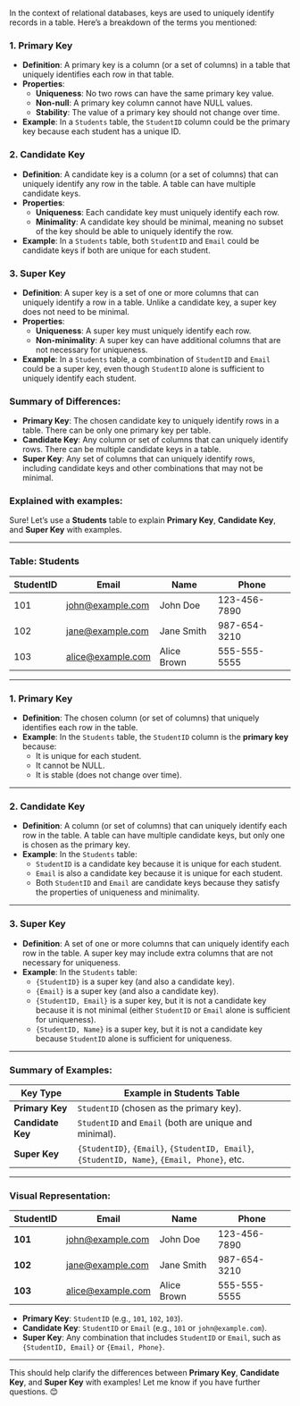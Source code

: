 In the context of relational databases, keys are used to uniquely identify records in a table. Here’s a breakdown of the terms you mentioned:

### 1. **Primary Key**
- **Definition**: A primary key is a column (or a set of columns) in a table that uniquely identifies each row in that table.
- **Properties**:
  - **Uniqueness**: No two rows can have the same primary key value.
  - **Non-null**: A primary key column cannot have NULL values.
  - **Stability**: The value of a primary key should not change over time.
- **Example**: In a `Students` table, the `StudentID` column could be the primary key because each student has a unique ID.

### 2. **Candidate Key**
- **Definition**: A candidate key is a column (or a set of columns) that can uniquely identify any row in the table. A table can have multiple candidate keys.
- **Properties**:
  - **Uniqueness**: Each candidate key must uniquely identify each row.
  - **Minimality**: A candidate key should be minimal, meaning no subset of the key should be able to uniquely identify the row.
- **Example**: In a `Students` table, both `StudentID` and `Email` could be candidate keys if both are unique for each student.

### 3. **Super Key**
- **Definition**: A super key is a set of one or more columns that can uniquely identify a row in a table. Unlike a candidate key, a super key does not need to be minimal.
- **Properties**:
  - **Uniqueness**: A super key must uniquely identify each row.
  - **Non-minimality**: A super key can have additional columns that are not necessary for uniqueness.
- **Example**: In a `Students` table, a combination of `StudentID` and `Email` could be a super key, even though `StudentID` alone is sufficient to uniquely identify each student.

### Summary of Differences:
- **Primary Key**: The chosen candidate key to uniquely identify rows in a table. There can be only one primary key per table.
- **Candidate Key**: Any column or set of columns that can uniquely identify rows. There can be multiple candidate keys in a table.
- **Super Key**: Any set of columns that can uniquely identify rows, including candidate keys and other combinations that may not be minimal.

### Explained with examples:

Sure! Let’s use a **Students** table to explain **Primary Key**, **Candidate Key**, and **Super Key** with examples.

---

### Table: **Students**

| **StudentID** | **Email**          | **Name**   | **Phone**       |
|---------------|--------------------|------------|-----------------|
| 101           | john@example.com   | John Doe   | 123-456-7890    |
| 102           | jane@example.com   | Jane Smith | 987-654-3210    |
| 103           | alice@example.com  | Alice Brown| 555-555-5555    |

---

### 1. **Primary Key**
- **Definition**: The chosen column (or set of columns) that uniquely identifies each row in the table.
- **Example**: In the `Students` table, the `StudentID` column is the **primary key** because:
  - It is unique for each student.
  - It cannot be NULL.
  - It is stable (does not change over time).

---

### 2. **Candidate Key**
- **Definition**: A column (or set of columns) that can uniquely identify each row in the table. A table can have multiple candidate keys, but only one is chosen as the primary key.
- **Example**: In the `Students` table:
  - `StudentID` is a candidate key because it is unique for each student.
  - `Email` is also a candidate key because it is unique for each student.
  - Both `StudentID` and `Email` are candidate keys because they satisfy the properties of uniqueness and minimality.

---

### 3. **Super Key**
- **Definition**: A set of one or more columns that can uniquely identify each row in the table. A super key may include extra columns that are not necessary for uniqueness.
- **Example**: In the `Students` table:
  - `{StudentID}` is a super key (and also a candidate key).
  - `{Email}` is a super key (and also a candidate key).
  - `{StudentID, Email}` is a super key, but it is not a candidate key because it is not minimal (either `StudentID` or `Email` alone is sufficient for uniqueness).
  - `{StudentID, Name}` is a super key, but it is not a candidate key because `StudentID` alone is sufficient for uniqueness.

---

### Summary of Examples:

| **Key Type**     | **Example in Students Table**                                                                 |
|-------------------|---------------------------------------------------------------------------------------------|
| **Primary Key**   | `StudentID` (chosen as the primary key).                                                    |
| **Candidate Key** | `StudentID` and `Email` (both are unique and minimal).                                      |
| **Super Key**     | `{StudentID}`, `{Email}`, `{StudentID, Email}`, `{StudentID, Name}`, `{Email, Phone}`, etc. |

---

### Visual Representation:

| **StudentID** | **Email**          | **Name**   | **Phone**       |
|---------------|--------------------|------------|-----------------|
| **101**       | john@example.com   | John Doe   | 123-456-7890    |
| **102**       | jane@example.com   | Jane Smith | 987-654-3210    |
| **103**       | alice@example.com  | Alice Brown| 555-555-5555    |

- **Primary Key**: `StudentID` (e.g., `101`, `102`, `103`).
- **Candidate Key**: `StudentID` or `Email` (e.g., `101` or `john@example.com`).
- **Super Key**: Any combination that includes `StudentID` or `Email`, such as `{StudentID, Email}` or `{Email, Phone}`.

---

This should help clarify the differences between **Primary Key**, **Candidate Key**, and **Super Key** with examples! Let me know if you have further questions. 😊